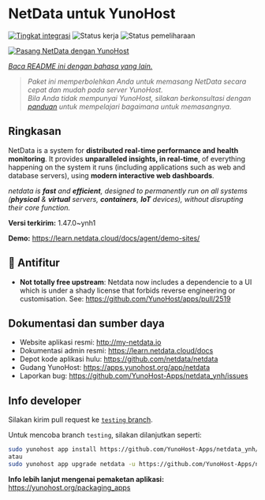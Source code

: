 <!--
N.B.: README ini dibuat secara otomatis oleh <https://github.com/YunoHost/apps/tree/master/tools/readme_generator>
Ini TIDAK boleh diedit dengan tangan.
-->

# NetData untuk YunoHost

[![Tingkat integrasi](https://dash.yunohost.org/integration/netdata.svg)](https://ci-apps.yunohost.org/ci/apps/netdata/) ![Status kerja](https://ci-apps.yunohost.org/ci/badges/netdata.status.svg) ![Status pemeliharaan](https://ci-apps.yunohost.org/ci/badges/netdata.maintain.svg)

[![Pasang NetData dengan YunoHost](https://install-app.yunohost.org/install-with-yunohost.svg)](https://install-app.yunohost.org/?app=netdata)

*[Baca README ini dengan bahasa yang lain.](./ALL_README.md)*

> *Paket ini memperbolehkan Anda untuk memasang NetData secara cepat dan mudah pada server YunoHost.*  
> *Bila Anda tidak mempunyai YunoHost, silakan berkonsultasi dengan [panduan](https://yunohost.org/install) untuk mempelajari bagaimana untuk memasangnya.*

## Ringkasan

NetData is a system for **distributed real-time performance and health monitoring**.
It provides **unparalleled insights, in real-time**, of everything happening on the
system it runs (including applications such as web and database servers), using
**modern interactive web dashboards**.

_netdata is **fast** and **efficient**, designed to permanently run on all systems
(**physical** & **virtual** servers, **containers**, **IoT** devices), without
disrupting their core function._


**Versi terkirim:** 1.47.0~ynh1

**Demo:** <https://learn.netdata.cloud/docs/agent/demo-sites/>
## :red_circle: Antifitur

- **Not totally free upstream**: Netdata now includes a dependencie to a UI which is under a shady license that forbids reverse engineering or customisation. See: https://github.com/YunoHost/apps/pull/2519

## Dokumentasi dan sumber daya

- Website aplikasi resmi: <http://my-netdata.io>
- Dokumentasi admin resmi: <https://learn.netdata.cloud/docs>
- Depot kode aplikasi hulu: <https://github.com/netdata/netdata>
- Gudang YunoHost: <https://apps.yunohost.org/app/netdata>
- Laporkan bug: <https://github.com/YunoHost-Apps/netdata_ynh/issues>

## Info developer

Silakan kirim pull request ke [`testing` branch](https://github.com/YunoHost-Apps/netdata_ynh/tree/testing).

Untuk mencoba branch `testing`, silakan dilanjutkan seperti:

```bash
sudo yunohost app install https://github.com/YunoHost-Apps/netdata_ynh/tree/testing --debug
atau
sudo yunohost app upgrade netdata -u https://github.com/YunoHost-Apps/netdata_ynh/tree/testing --debug
```

**Info lebih lanjut mengenai pemaketan aplikasi:** <https://yunohost.org/packaging_apps>
